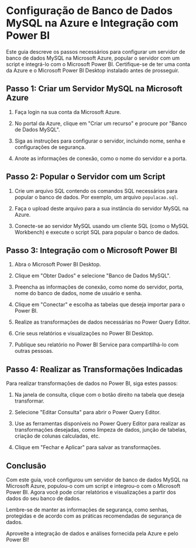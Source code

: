 # Configuração de Banco de Dados MySQL na Azure e Integração com Power BI

Este guia descreve os passos necessários para configurar um servidor de banco de dados MySQL na Microsoft Azure, popular o servidor com um script e integrá-lo com o Microsoft Power BI. Certifique-se de ter uma conta da Azure e o Microsoft Power BI Desktop instalado antes de prosseguir.

## Passo 1: Criar um Servidor MySQL na Microsoft Azure

1. Faça login na sua conta da Microsoft Azure.

2. No portal da Azure, clique em "Criar um recurso" e procure por "Banco de Dados MySQL".

3. Siga as instruções para configurar o servidor, incluindo nome, senha e configurações de segurança.

4. Anote as informações de conexão, como o nome do servidor e a porta.

## Passo 2: Popular o Servidor com um Script

1. Crie um arquivo SQL contendo os comandos SQL necessários para popular o banco de dados. Por exemplo, um arquivo `populacao.sql`.

2. Faça o upload deste arquivo para a sua instância do servidor MySQL na Azure.

3. Conecte-se ao servidor MySQL usando um cliente SQL (como o MySQL Workbench) e execute o script SQL para popular o banco de dados.

## Passo 3: Integração com o Microsoft Power BI

1. Abra o Microsoft Power BI Desktop.

2. Clique em "Obter Dados" e selecione "Banco de Dados MySQL".

3. Preencha as informações de conexão, como nome do servidor, porta, nome do banco de dados, nome de usuário e senha.

4. Clique em "Conectar" e escolha as tabelas que deseja importar para o Power BI.

5. Realize as transformações de dados necessárias no Power Query Editor.

6. Crie seus relatórios e visualizações no Power BI Desktop.

7. Publique seu relatório no Power BI Service para compartilhá-lo com outras pessoas.

## Passo 4: Realizar as Transformações Indicadas

Para realizar transformações de dados no Power BI, siga estes passos:

1. Na janela de consulta, clique com o botão direito na tabela que deseja transformar.

2. Selecione "Editar Consulta" para abrir o Power Query Editor.

3. Use as ferramentas disponíveis no Power Query Editor para realizar as transformações desejadas, como limpeza de dados, junção de tabelas, criação de colunas calculadas, etc.

4. Clique em "Fechar e Aplicar" para salvar as transformações.

## Conclusão

Com este guia, você configurou um servidor de banco de dados MySQL na Microsoft Azure, populou-o com um script e integrou-o com o Microsoft Power BI. Agora você pode criar relatórios e visualizações a partir dos dados do seu banco de dados.

Lembre-se de manter as informações de segurança, como senhas, protegidas e de acordo com as práticas recomendadas de segurança de dados.

Aproveite a integração de dados e análises fornecida pela Azure e pelo Power BI!
